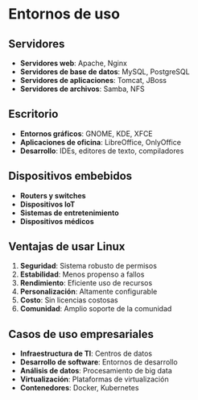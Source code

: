# Entornos de uso

## Servidores

- **Servidores web**: Apache, Nginx
- **Servidores de base de datos**: MySQL, PostgreSQL
- **Servidores de aplicaciones**: Tomcat, JBoss
- **Servidores de archivos**: Samba, NFS

## Escritorio

- **Entornos gráficos**: GNOME, KDE, XFCE
- **Aplicaciones de oficina**: LibreOffice, OnlyOffice
- **Desarrollo**: IDEs, editores de texto, compiladores

## Dispositivos embebidos

- **Routers y switches**
- **Dispositivos IoT**
- **Sistemas de entretenimiento**
- **Dispositivos médicos**

## Ventajas de usar Linux

1. **Seguridad**: Sistema robusto de permisos
2. **Estabilidad**: Menos propenso a fallos
3. **Rendimiento**: Eficiente uso de recursos
4. **Personalización**: Altamente configurable
5. **Costo**: Sin licencias costosas
6. **Comunidad**: Amplio soporte de la comunidad

## Casos de uso empresariales

- **Infraestructura de TI**: Centros de datos
- **Desarrollo de software**: Entornos de desarrollo
- **Análisis de datos**: Procesamiento de big data
- **Virtualización**: Plataformas de virtualización
- **Contenedores**: Docker, Kubernetes